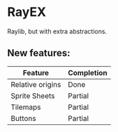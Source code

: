 # RayEX

Raylib, but with extra abstractions.

## New features:

| Feature          | Completion |
|------------------|------------|
| Relative origins | Done       |
| Sprite Sheets    | Partial    |
| Tilemaps         | Partial    |
| Buttons          | Partial    |
